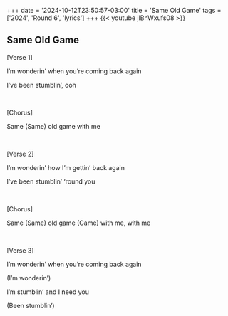 +++
date = '2024-10-12T23:50:57-03:00'
title = 'Same Old Game'
tags = ['2024', 'Round 6',  'lyrics']
+++
{{< youtube jlBnWxufs08 >}}

## Same Old Game

[Verse 1]

I’m wonderin’ when you’re coming back again

I’ve been stumblin’, ooh

&nbsp;

[Chorus]

Same (Same) old game with me

&nbsp;

[Verse 2]

I’m wonderin’ how I’m gettin’ back again

I’ve been stumblin’ ‘round you

&nbsp;

[Chorus]

Same (Same) old game (Game) with me, with me

&nbsp;

[Verse 3]

I’m wonderin’ when you’re coming back again

(I’m wonderin’)

I’m stumblin’ and I need you

(Been stumblin’)